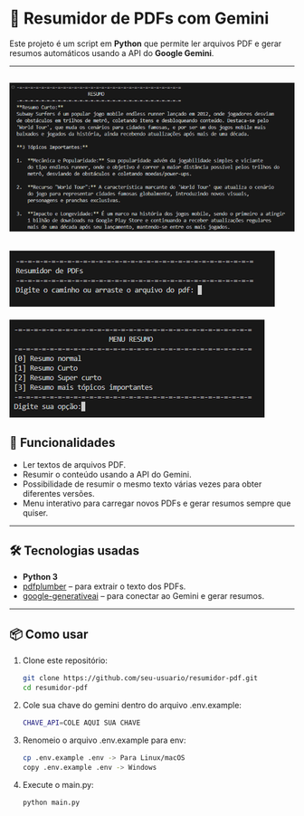 # 📄 Resumidor de PDFs com Gemini

Este projeto é um script em **Python** que permite ler arquivos PDF e gerar resumos automáticos usando a API do **Google Gemini**.  

---

![tela_resumo](images/1.png)
--
![inicio](images/2.png)
--
![menu](images/3.png)

## 🚀 Funcionalidades
- Ler textos de arquivos PDF.  
- Resumir o conteúdo usando a API do Gemini.  
- Possibilidade de resumir o mesmo texto várias vezes para obter diferentes versões.  
- Menu interativo para carregar novos PDFs e gerar resumos sempre que quiser.  

---

## 🛠️ Tecnologias usadas
- **Python 3**  
- [pdfplumber](https://github.com/jsvine/pdfplumber) – para extrair o texto dos PDFs.  
- [google-generativeai](https://pypi.org/project/google-generativeai/) – para conectar ao Gemini e gerar resumos.  

---

## 📦 Como usar

1. Clone este repositório:
   ```bash
   git clone https://github.com/seu-usuario/resumidor-pdf.git
   cd resumidor-pdf

2. Cole sua chave do gemini dentro do arquivo .env.example:
    ```bash
    CHAVE_API=COLE AQUI SUA CHAVE

3. Renomeio o arquivo .env.example para env:
    ```bash
   cp .env.example .env -> Para Linux/macOS
   copy .env.example .env -> Windows

4. Execute o main.py:
    ```bash
    python main.py
